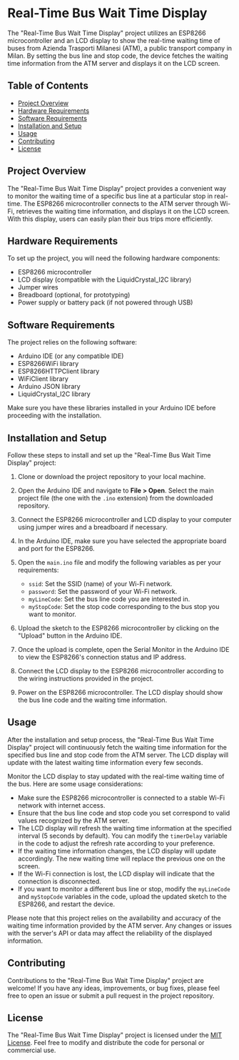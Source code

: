 # Real-Time Bus Wait Time Display

The "Real-Time Bus Wait Time Display" project utilizes an ESP8266 microcontroller and an LCD display to show the real-time waiting time of buses from Azienda Trasporti Milanesi (ATM), a public transport company in Milan. By setting the bus line and stop code, the device fetches the waiting time information from the ATM server and displays it on the LCD screen.

## Table of Contents
- [Project Overview](#project-overview)
- [Hardware Requirements](#hardware-requirements)
- [Software Requirements](#software-requirements)
- [Installation and Setup](#installation-and-setup)
- [Usage](#usage)
- [Contributing](#contributing)
- [License](#license)

## Project Overview

The "Real-Time Bus Wait Time Display" project provides a convenient way to monitor the waiting time of a specific bus line at a particular stop in real-time. The ESP8266 microcontroller connects to the ATM server through Wi-Fi, retrieves the waiting time information, and displays it on the LCD screen. With this display, users can easily plan their bus trips more efficiently.

## Hardware Requirements

To set up the project, you will need the following hardware components:

- ESP8266 microcontroller
- LCD display (compatible with the LiquidCrystal_I2C library)
- Jumper wires
- Breadboard (optional, for prototyping)
- Power supply or battery pack (if not powered through USB)

## Software Requirements

The project relies on the following software:

- Arduino IDE (or any compatible IDE)
- ESP8266WiFi library
- ESP8266HTTPClient library
- WiFiClient library
- Arduino JSON library
- LiquidCrystal_I2C library

Make sure you have these libraries installed in your Arduino IDE before proceeding with the installation.

## Installation and Setup

Follow these steps to install and set up the "Real-Time Bus Wait Time Display" project:

1. Clone or download the project repository to your local machine.

2. Open the Arduino IDE and navigate to **File > Open**. Select the main project file (the one with the `.ino` extension) from the downloaded repository.

3. Connect the ESP8266 microcontroller and LCD display to your computer using jumper wires and a breadboard if necessary.

4. In the Arduino IDE, make sure you have selected the appropriate board and port for the ESP8266.

5. Open the `main.ino` file and modify the following variables as per your requirements:
   - `ssid`: Set the SSID (name) of your Wi-Fi network.
   - `password`: Set the password of your Wi-Fi network.
   - `myLineCode`: Set the bus line code you are interested in.
   - `myStopCode`: Set the stop code corresponding to the bus stop you want to monitor.

6. Upload the sketch to the ESP8266 microcontroller by clicking on the "Upload" button in the Arduino IDE.

7. Once the upload is complete, open the Serial Monitor in the Arduino IDE to view the ESP8266's connection status and IP address.

8. Connect the LCD display to the ESP8266 microcontroller according to the wiring instructions provided in the project.

9. Power on the ESP8266 microcontroller. The LCD display should show the bus line code and the waiting time information.

## Usage

After the installation and setup process, the "Real-Time Bus Wait Time Display" project will continuously fetch the waiting time information for the specified bus line and stop code from the ATM server. The LCD display will update with the latest waiting time information every few seconds.

Monitor the LCD display to stay updated with the real-time waiting time of the bus. Here are some usage considerations:

- Make sure the ESP8266 microcontroller is connected to a stable Wi-Fi network with internet access.
- Ensure that the bus line code and stop code you set correspond to valid values recognized by the ATM server.
- The LCD display will refresh the waiting time information at the specified interval (5 seconds by default). You can modify the `timerDelay` variable in the code to adjust the refresh rate according to your preference.
- If the waiting time information changes, the LCD display will update accordingly. The new waiting time will replace the previous one on the screen.
- If the Wi-Fi connection is lost, the LCD display will indicate that the connection is disconnected.
- If you want to monitor a different bus line or stop, modify the `myLineCode` and `myStopCode` variables in the code, upload the updated sketch to the ESP8266, and restart the device.

Please note that this project relies on the availability and accuracy of the waiting time information provided by the ATM server. Any changes or issues with the server's API or data may affect the reliability of the displayed information.

## Contributing

Contributions to the "Real-Time Bus Wait Time Display" project are welcome! If you have any ideas, improvements, or bug fixes, please feel free to open an issue or submit a pull request in the project repository.

## License

The "Real-Time Bus Wait Time Display" project is licensed under the [MIT License](LICENSE). Feel free to modify and distribute the code for personal or commercial use.
